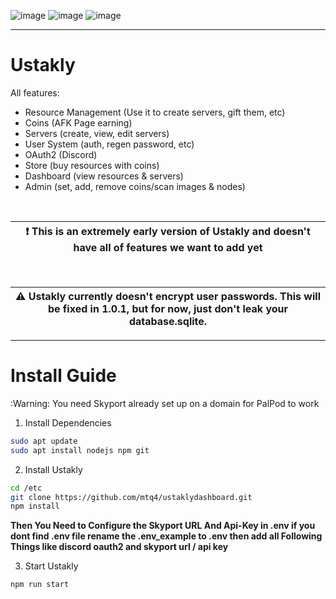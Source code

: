 ![image](https://github.com/user-attachments/assets/b561619f-d6be-4eb7-a0f8-33350f37b36e)
![image](https://github.com/user-attachments/assets/b7167a7e-edc3-41f9-99d8-e3bee75dd82e)
![image](https://github.com/user-attachments/assets/3cbd28b7-d04a-4072-9d3c-691c3155dfac)

<hr>

# Ustakly

All features:
- Resource Management (Use it to create servers, gift them, etc)
- Coins (AFK Page earning)
- Servers (create, view, edit servers)
- User System (auth, regen password, etc)
- OAuth2 (Discord)
- Store (buy resources with coins)
- Dashboard (view resources & servers)
- Admin (set, add, remove coins/scan images & nodes)

<br>

| :exclamation:  This is an extremely early version of Ustakly  and doesn't have all of features we want to add yet                                   |
|------------------------------------------------------------------------------------------------------------------------------------------------------|

<br>

| :warning:  Ustakly  currently doesn't encrypt user passwords. This will be fixed in 1.0.1, but for now, just don't leak your database.sqlite.       |
|------------------------------------------------------------------------------------------------------------------------------------------------------|

<hr>

# Install Guide

:Warning: You need Skyport already set up on a domain for PalPod to work


1. Install Dependencies
```bash
sudo apt update
sudo apt install nodejs npm git
```

2. Install Ustakly
```bash
cd /etc
git clone https://github.com/mtq4/ustaklydashboard.git
npm install
```

__Then You Need to Configure the Skyport URL And Api-Key in .env if you dont find .env file rename the .env_example to .env then add all Following Things like discord oauth2 and skyport url / api key__

3. Start Ustakly
```bash
npm run start
```

